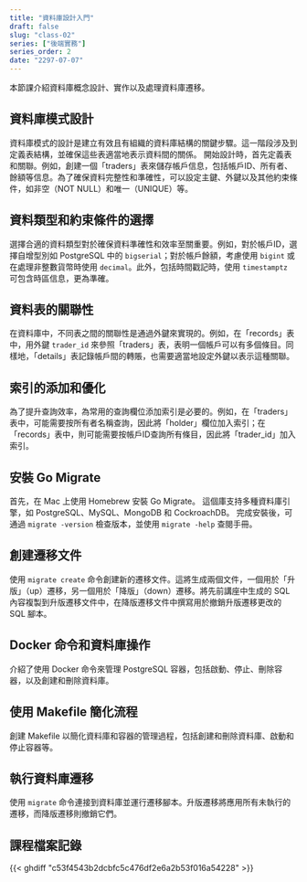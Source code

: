 ```yaml
---
title: "資料庫設計入門"
draft: false
slug: "class-02"
series: ["後端實務"]
series_order: 2
date: "2297-07-07"
---
```

本節課介紹資料庫概念設計、實作以及處理資料庫遷移。

## 資料庫模式設計
資料庫模式的設計是建立有效且有組織的資料庫結構的關鍵步驟。這一階段涉及到定義表結構，並確保這些表適當地表示資料間的關係。
開始設計時，首先定義表和關聯。例如，創建一個「traders」表來儲存帳戶信息，包括帳戶ID、所有者、餘額等信息。為了確保資料完整性和準確性，可以設定主鍵、外鍵以及其他約束條件，如非空（NOT NULL）和唯一（UNIQUE）等。

## 資料類型和約束條件的選擇
選擇合適的資料類型對於確保資料準確性和效率至關重要。例如，對於帳戶ID，選擇自增型別如 PostgreSQL 中的 `bigserial`；對於帳戶餘額，考慮使用 `bigint` 或在處理非整數貨幣時使用 `decimal`。此外，包括時間戳記時，使用 `timestamptz` 可包含時區信息，更為準確。

## 資料表的關聯性
在資料庫中，不同表之間的關聯性是通過外鍵來實現的。例如，在「records」表中，用外鍵 `trader_id` 來參照「traders」表，表明一個帳戶可以有多個條目。同樣地，「details」表記錄帳戶間的轉賬，也需要適當地設定外鍵以表示這種關聯。

## 索引的添加和優化
為了提升查詢效率，為常用的查詢欄位添加索引是必要的。例如，在「traders」表中，可能需要按所有者名稱查詢，因此將「holder」欄位加入索引；在「records」表中，則可能需要按帳戶ID查詢所有條目，因此將「trader_id」加入索引。

## 安裝 Go Migrate
首先，在 Mac 上使用 Homebrew 安裝 Go Migrate。
這個庫支持多種資料庫引擎，如 PostgreSQL、MySQL、MongoDB 和 CockroachDB。
完成安裝後，可通過 `migrate -version` 檢查版本，並使用 `migrate -help` 查閱手冊。

## 創建遷移文件
使用 `migrate create` 命令創建新的遷移文件。這將生成兩個文件，一個用於「升版」（up）遷移，另一個用於「降版」（down）遷移。將先前講座中生成的 SQL 內容複製到升版遷移文件中，在降版遷移文件中撰寫用於撤銷升版遷移更改的 SQL 腳本。

## Docker 命令和資料庫操作
介紹了使用 Docker 命令來管理 PostgreSQL 容器，包括啟動、停止、刪除容器，以及創建和刪除資料庫。

## 使用 Makefile 簡化流程
創建 Makefile 以簡化資料庫和容器的管理過程，包括創建和刪除資料庫、啟動和停止容器等。

## 執行資料庫遷移
使用 `migrate` 命令連接到資料庫並運行遷移腳本。升版遷移將應用所有未執行的遷移，而降版遷移則撤銷它們。

## 課程檔案記錄
{{< ghdiff "c53f4543b2dcbfc5c476df2e6a2b53f016a54228" >}}